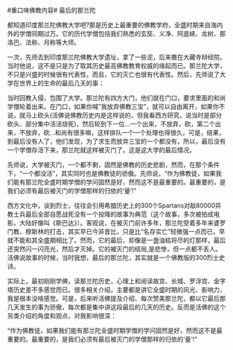 #重口味佛教内容#  最后的那兰陀

都知道印度那兰陀佛教大学吧?那是历史上最重要的佛教学府，全盛时期来自海内外的学僧同期过万。它的历代学僧包括我们熟悉的玄奘、义净、阿底峡、龙树、那洛巴、法称、月称等大师。

一次，先师去到印度那兰陀佛教大学遗址，拿了一些泥，后来撒在大藏寺辩经院。当时他说，这不是只是为了取其历史最高佛教教育权威的缘起而已。那兰陀大学，不只是兴盛的时候很有代表性，而且，它的灭亡也很有代表性。然后，先师说了大学在世界上的生命的最后几天的事：

当时回教入侵，包围了大学。那兰陀有四方大门，他们就在门口，要求里面的和尚学僧轮着出来。在门口，如果你喊”我放弃佛教三宝”，就可以自由离开，如果你不说，就马上砍头(活佛说佛教历史内是这样说的，但我看西方研究，说当时是部分砍头、部分集中活活烧死)，然后轮到下一位...一个出来，不放弃，砍，第二个出来，不放弃，砍...和尚有很多嘛，这样排队一个一个处理也得很久，可是，结果，到最后没有人了，他们发现，为了求生而放弃三宝的一个都没有，所以，最后没有一个学僧存活下来，那兰陀就这样被灭门了。这是这大学的最后情况。

先师说，大学被灭门，一个都不剩，固然是佛教的历史悲剧，然而，在那个条件下，“一个都没活”，其实同时也是佛教徒的骄傲。先师说，“作为佛教徒，如果我们能有那兰陀全盛时期学僧的学问固然是好，然而这不是最重要的。最重要的，是我们必须有最后被灭门的学僧那样的归依的‘量’!”

西方文化中，谈到烈士，往往会引用希腊历史上的300个Spartans对敌80000异教士兵最后全部自愿战死没有一个投降的故事为典范（这个故事，多次被拍成电影，大陆好像叫《斯巴达》）。客观说，在被灭门前许多年，那兰陀受着多年来婆罗门教、穆斯林的打击，其实早已今非昔比，只是比“名存实亡”轻微强一点而已，早就不能和其全盛期相比了。然而，它的最后，却像是一盏油枯将尽的灯那样，最后还突然闪一闪亮光，然后才灭掉。它的被灭门的结局,是悲惨，但一点都不丢人。活佛说故事的时候，当时我想，最后的那兰陀，其实就是一个佛教版的300烈士史诗。

实际上，最初刚刚学佛，读那兰陀历史，心理上和阅读故宫、长城、罗浮宫、金字塔历史差不多感觉而已。很多相关介绍，主要都是讲它全盛时期的风光、影响力，我是根本没啥感觉。可是，后来听活佛提及介绍、每次赞美那兰陀，都以它最后那几天发生的事为骄傲，每次都是集中讲这段最后的几天的历史。反而是活佛的这个另类介绍的角度和观点，对我影响很深：

“作为佛教徒，如果我们能有那兰陀全盛时期学僧的学问固然是好，然而这不是最重要的。最重要的，是我们必须有最后被灭门的学僧那样的归依的‘量'!”
